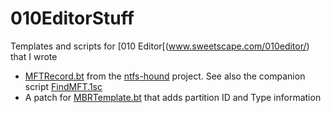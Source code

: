 # 010EditorStuff
Templates and scripts for [010 Editor[(www.sweetscape.com/010editor/) that I wrote

* [MFTRecord.bt](http://www.sweetscape.com/010editor/templates/files/MFTRecord.bt) from the [ntfs-hound](https://bitbucket.org/insomniacslk/ntfs-hound) project. See also the companion script [FindMFT.1sc](https://bitbucket.org/insomniacslk/ntfs-hound#markdown-header-findmft1sc)
* A patch for [MBRTemplate.bt](http://www.sweetscape.com/010editor/templates/files/MBRTemplate.bt) that adds partition ID and Type information
